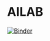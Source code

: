 # AILAB
[![Binder](https://mybinder.org/badge_logo.svg)](https://mybinder.org/v2/gh/AkulG1/AILAB.git/master)
